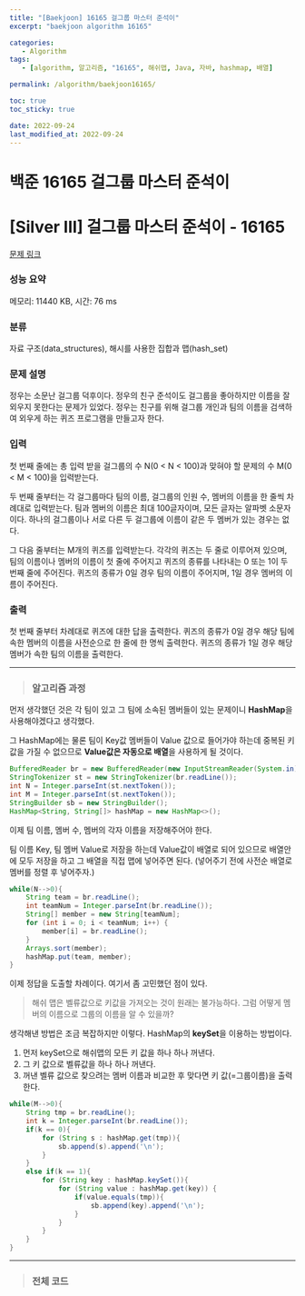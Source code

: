 ```yaml
---
title: "[Baekjoon] 16165 걸그룹 마스터 준석이"
excerpt: "baekjoon algorithm 16165"

categories: 
   - Algorithm
tags:
   - [algorithm, 알고리즘, "16165", 해쉬맵, Java, 자바, hashmap, 배열]

permalink: /algorithm/baekjoon16165/

toc: true
toc_sticky: true

date: 2022-09-24
last_modified_at: 2022-09-24
---
```


# 백준 16165 걸그룹 마스터 준석이

# [Silver III] 걸그룹 마스터 준석이 - 16165

[문제 링크](https://www.acmicpc.net/problem/16165)

### 성능 요약

메모리: 11440 KB, 시간: 76 ms

### 분류

자료 구조(data_structures), 해시를 사용한 집합과 맵(hash_set)

### 문제 설명

정우는 소문난 걸그룹 덕후이다. 정우의 친구 준석이도 걸그룹을 좋아하지만 이름을 잘 외우지 못한다는 문제가 있었다. 정우는 친구를 위해 걸그룹 개인과 팀의 이름을 검색하여 외우게 하는 퀴즈 프로그램을 만들고자 한다.

### 입력

첫 번째 줄에는 총 입력 받을 걸그룹의 수 N(0 < N < 100)과 맞혀야 할 문제의 수 M(0 < M < 100)을 입력받는다.

두 번째 줄부터는 각 걸그룹마다 팀의 이름, 걸그룹의 인원 수, 멤버의 이름을 한 줄씩 차례대로 입력받는다. 팀과 멤버의 이름은 최대 100글자이며, 모든 글자는 알파벳 소문자이다. 하나의 걸그룹이나 서로 다른 두 걸그룹에 이름이 같은 두 멤버가 있는 경우는 없다.

그 다음 줄부터는 M개의 퀴즈를 입력받는다. 각각의 퀴즈는 두 줄로 이루어져 있으며, 팀의 이름이나 멤버의 이름이 첫 줄에 주어지고 퀴즈의 종류를 나타내는 0 또는 1이 두 번째 줄에 주어진다. 퀴즈의 종류가 0일 경우 팀의 이름이 주어지며, 1일 경우 멤버의 이름이 주어진다.

### 출력

첫 번째 줄부터 차례대로 퀴즈에 대한 답을 출력한다. 퀴즈의 종류가 0일 경우 해당 팀에 속한 멤버의 이름을 사전순으로 한 줄에 한 명씩 출력한다. 퀴즈의 종류가 1일 경우 해당 멤버가 속한 팀의 이름을 출력한다.

---


> ### 알고리즘 과정

먼저 생각했던 것은 각 팀이 있고 그 팀에 소속된 멤버들이 있는 문제이니 **HashMap**을 사용해야겠다고 생각했다.

그 HashMap에는 물론 팀이 Key값 멤버들이 Value 값으로 들어가야 하는데 중복된 키 값을 가질 수 없으므로 **Value값은 자동으로 배열**을 사용하게 될 것이다.

```java
BufferedReader br = new BufferedReader(new InputStreamReader(System.in));
StringTokenizer st = new StringTokenizer(br.readLine());
int N = Integer.parseInt(st.nextToken());
int M = Integer.parseInt(st.nextToken());
StringBuilder sb = new StringBuilder();
HashMap<String, String[]> hashMap = new HashMap<>();
```

이제 팀 이름, 멤버 수, 멤버의 각자 이름을 저장해주어야 한다.

팀 이름 Key, 팀 멤버 Value로 저장을 하는데 Value값이 배열로 되어 있으므로 배열안에 모두 저장을 하고 그 배열을 직접 맵에 넣어주면 된다. (넣어주기 전에 사전순 배열로 멤버를 정렬 후 넣어주자.)

```java
while(N-->0){
    String team = br.readLine();
    int teamNum = Integer.parseInt(br.readLine());
    String[] member = new String[teamNum];
    for (int i = 0; i < teamNum; i++) {
        member[i] = br.readLine();
    }
    Arrays.sort(member);
    hashMap.put(team, member);
}
```

이제 정답을 도출할 차례이다. 여기서 좀 고민했던 점이 있다.

> 해쉬 맵은 벨류값으로 키값을 가져오는 것이 원래는 불가능하다. 그럼 어떻게 멤버의 이름으로 그룹의 이름을 알 수 있을까?
>

생각해낸 방법은 조금 복잡하지만 이렇다. HashMap의 **keySet**을 이용하는 방법이다.

1. 먼저 keySet으로 해쉬맵의 모든 키 값을 하나 하나 꺼낸다.
2. 그 키 값으로 벨류값을 하나 하나 꺼낸다.
3. 꺼낸 벨류 값으로 찾으려는 멤버 이름과 비교한 후 맞다면 키 값(=그룹이름)을 출력한다.

```java
while(M-->0){
    String tmp = br.readLine();
    int k = Integer.parseInt(br.readLine());
    if(k == 0){
        for (String s : hashMap.get(tmp)){
            sb.append(s).append('\n');
        }
    }
    else if(k == 1){
        for (String key : hashMap.keySet()){
            for (String value : hashMap.get(key)) {
                if(value.equals(tmp)){
                    sb.append(key).append('\n');
                }
            }
        }
    }
}
```

---

> ### 전체 코드

<script src="[https://gist.github.com/jsw6701/8fde46aa139a47b80af304283e7c74a4.js](https://gist.github.com/jsw6701/8fde46aa139a47b80af304283e7c74a4.js)"></script>

